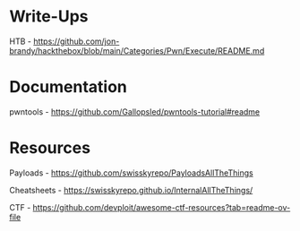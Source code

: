 # Write-Ups
HTB - https://github.com/jon-brandy/hackthebox/blob/main/Categories/Pwn/Execute/README.md

# Documentation
pwntools - https://github.com/Gallopsled/pwntools-tutorial#readme

# Resources
Payloads - https://github.com/swisskyrepo/PayloadsAllTheThings

Cheatsheets - https://swisskyrepo.github.io/InternalAllTheThings/

CTF - https://github.com/devploit/awesome-ctf-resources?tab=readme-ov-file
